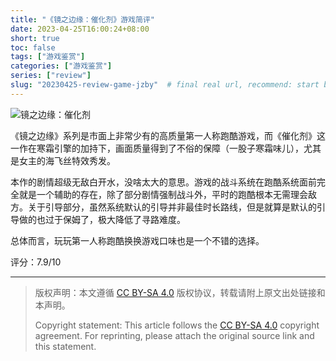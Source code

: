 ```yaml
---
title: "《镜之边缘：催化剂》游戏简评"
date: 2023-04-25T16:00:24+08:00
short: true
toc: false
tags: ["游戏鉴赏"]
categories: ["游戏鉴赏"]
series: ["review"]
slug: "20230425-review-game-jzby"  # final real url, recommend: start by date, follow lower case words with hyphen splitter. E.g., `20230316-text-title`
---
```


![镜之边缘：催化剂](/img/posts/20230425-jzby.jpg "镜之边缘：催化剂")

《镜之边缘》系列是市面上非常少有的高质量第一人称跑酷游戏，而《催化剂》这一作在寒霜引擎的加持下，画面质量得到了不俗的保障（一股子寒霜味儿），尤其是女主的海飞丝特效秀发。

本作的剧情超级无敌白开水，没啥太大的意思。游戏的战斗系统在跑酷系统面前完全就是一个辅助的存在，除了部分剧情强制战斗外，平时的跑酷根本无需理会敌方。关于引导部分，虽然系统默认的引导并非最佳时长路线，但是就算是默认的引导做的也过于保姆了，极大降低了寻路难度。

总体而言，玩玩第一人称跑酷换换游戏口味也是一个不错的选择。

评分：7.9/10

---

> 版权声明：本文遵循 [CC BY-SA 4.0](https://creativecommons.org/licenses/by-sa/4.0/deed.zh) 版权协议，转载请附上原文出处链接和本声明。
>
> Copyright statement: This article follows the [CC BY-SA 4.0](https://creativecommons.org/licenses/by-sa/4.0/deed.en) copyright agreement. For reprinting, please attach the original source link and this statement.
